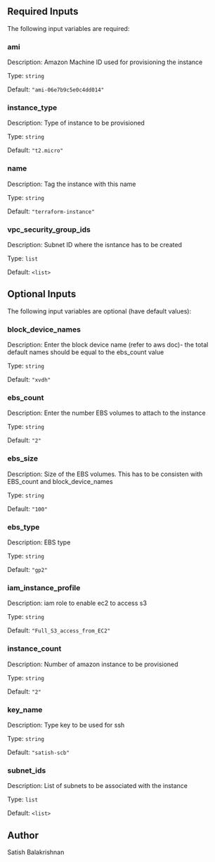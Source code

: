 ## Required Inputs

The following input variables are required:

### ami

Description: Amazon Machine ID used for provisioning the instance

Type: `string`

Default: `"ami-06e7b9c5e0c4dd014"`

### instance\_type

Description: Type of instance to be provisioned

Type: `string`

Default: `"t2.micro"`

### name

Description: Tag the instance with this name

Type: `string`

Default: `"terraform-instance"`

### vpc\_security\_group\_ids

Description: Subnet ID where the isntance has to be created

Type: `list`

Default: `<list>`

## Optional Inputs

The following input variables are optional (have default values):


### block\_device\_names

Description: Enter the block device name (refer to aws doc)- the total default names should be equal to the ebs_count value

Type: `string`

Default: `"xvdh"`

### ebs\_count

Description: Enter the number EBS volumes to attach to the instance

Type: `string`

Default: `"2"`

### ebs\_size

Description: Size of the EBS volumes. This has to be consisten with EBS_count and block_device_names

Type: `string`

Default: `"100"`

### ebs\_type

Description: EBS type

Type: `string`

Default: `"gp2"`

### iam\_instance\_profile

Description: iam role to enable ec2 to access s3

Type: `string`

Default: `"Full_S3_access_from_EC2"`

### instance\_count

Description: Number of amazon instance to be provisioned

Type: `string`

Default: `"2"`


### key\_name

Description: Type key to be used for ssh

Type: `string`

Default: `"satish-scb"`

### subnet\_ids

Description: List of subnets to be associated with the instance

Type: `list`

Default: `<list>`


## Author

Satish Balakrishnan 